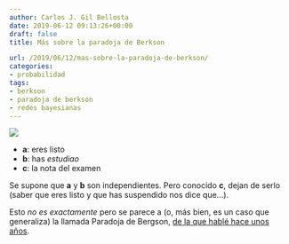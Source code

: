 ```yaml
---
author: Carlos J. Gil Bellosta
date: 2019-06-12 09:13:26+00:00
draft: false
title: Más sobre la paradoja de Berkson

url: /2019/06/12/mas-sobre-la-paradoja-de-berkson/
categories:
- probabilidad
tags:
- berkson
- paradoja de berkson
- redes bayesianas
---
```


![](/wp-uploads/2019/06/bergson_paradox.png)

* **a**: eres listo
* **b**: has _estudiao_
* **c**: la nota del examen

Se supone que **a** y **b** son independientes. Pero conocido **c**, dejan de serlo (saber que eres listo y que has suspendido nos dice que...).

Esto _no es exactamente_ pero se parece a (o, más bien, es un caso que generaliza) la llamada Paradoja de Bergson, [de la que hablé hace unos años](http://www.datanalytics.com/2015/10/19/la-paradoja-de-berkson/).
